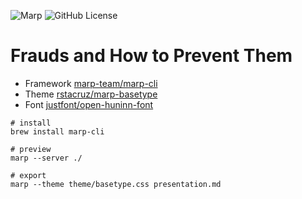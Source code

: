 ![Marp](https://img.shields.io/badge/marp--cli-4.2.3-0288d1?style=for-the-badge&logo=data:image/png;base64,iVBORw0KGgoAAAANSUhEUgAAAA4AAAAOCAYAAAAfSC3RAAAAUUlEQVQokWNgGD6AqePif3Sx9B2PMcQwNKFrTN/x+D9ejTBNyBphmnBqRNYE04isCatGdE1MHRf/o2vC0IhNE1PaXPwacWnCqxGfJoI2Dn4AAN0ZrMM1VUFvAAAAAElFTkSuQmCC) ![GitHub License](https://img.shields.io/github/license/iunn-sh/frauds-and-how-to-prevent-them?style=for-the-badge)

# Frauds and How to Prevent Them

* Framework [marp-team/marp-cli](https://github.com/marp-team/marp-cli)
* Theme [rstacruz/marp-basetype](https://github.com/rstacruz/marp-basetype)
* Font [justfont/open-huninn-font](https://github.com/justfont/open-huninn-font)

```
# install
brew install marp-cli

# preview
marp --server ./

# export
marp --theme theme/basetype.css presentation.md
```
